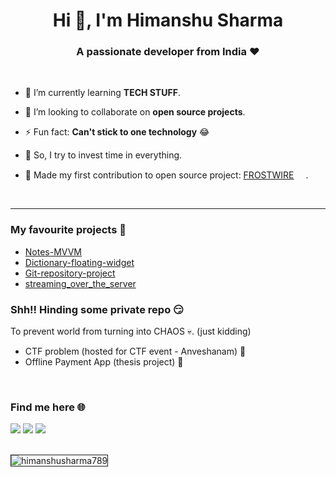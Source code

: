 <h1 align="center">Hi 👋, I'm Himanshu Sharma</h1>
<h3 align="center">A passionate developer from India ❤️</h3>

</br>

- 🌱 I’m currently learning **TECH STUFF**.

- 👯 I’m looking to collaborate on **open source projects**.

- ⚡ Fun fact: **Can't stick to one technology** 😂

- 🍺 So, I try to invest time in everything.

- 🥇 Made my first contribution to open source project: [FROSTWIRE](https://github.com/frostwire/frostwire) <img src="https://avatars2.githubusercontent.com/u/1341376?s=460&u=6ba06621a03ebacf851a49155b98d73d4b724314&v=4" width="15">.

</br>

---


### My favourite projects 💛
- [Notes-MVVM](https://github.com/HimanshuSharma789/Notes-MVVM)
- [Dictionary-floating-widget](https://github.com/HimanshuSharma789/Dictionary-floating-widget)
- [Git-repository-project](https://github.com/HimanshuSharma789/Git-repository-project)
- [streaming_over_the_server](https://github.com/HimanshuSharma789/streaming_over_the_server)

### Shh!! Hinding some private repo 😏
To prevent world from turning into CHAOS 💀. (just kidding)
- CTF problem (hosted for CTF event - Anveshanam) 🚩
- Offline Payment App (thesis project) 🔐

</br>

### Find me here 🌐
<a href="https://www.linkedin.com/in/himanshu-sharma789/" alt="LinkedIn"><img src="https://img.shields.io/badge/linkedin-%230077B5.svg?&style=for-the-badge&logo=linkedin&logoColor=white"/></a>
<a href="https://twitter.com/Himanshu__404" alt="Twitter"><img src="https://img.shields.io/badge/twitter-%231DA1F2.svg?&style=for-the-badge&logo=twitter&logoColor=white"/></a>
<a href="https://steamcommunity.com/id/hmylord" alt="Steam"><img src="https://img.shields.io/badge/Steam-%23000000.svg?&style=for-the-badge&logo=steam&logoColor=white"/></a>

</br>

<img align="center" border="1" src="https://github-readme-stats.himanshusharma789.vercel.app/api?username=himanshusharma789&show_icons=true&include_all_commits=true" alt="himanshusharma789" />

</br></br>
